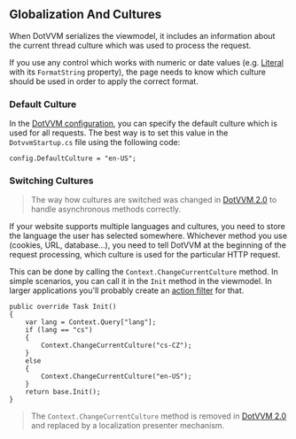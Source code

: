 ﻿## Globalization And Cultures

When DotVVM serializes the viewmodel, it includes an information about the current thread culture which was used to process the request.

If you use any control which works with numeric or date values (e.g. [Literal](/docs/controls/builtin/Literal/{branch}) with its `FormatString` property), 
the page needs to know which culture should be used in order to apply the correct format.

### Default Culture

In the [DotVVM configuration](/docs/tutorials/basics-configuration/{branch}), you can specify the default culture which is used for all requests. The best way 
is to set this value in the `DotvvmStartup.cs` file using the following code:

```CSHARP
config.DefaultCulture = "en-US";
```

### Switching Cultures

> The way how cultures are switched was changed in [DotVVM 2.0](/docs/tutorials/basics-globalization/2-0) to handle asynchronous methods correctly. 

If your website supports multiple languages and cultures, you need to store the language the user has selected somewhere. 
Whichever method you use (cookies, URL, database...), you need to tell DotVVM at the beginning of the request processing, which culture is used for the particular
HTTP request.

This can be done by calling the `Context.ChangeCurrentCulture` method. In simple scenarios, you can call it in the `Init` method in the viewmodel. 
In larger applications you'll probably create an [action filter](/docs/tutorials/advanced-action-filters/{branch}) for that.

```CSHARP
public override Task Init()
{
    var lang = Context.Query["lang"];
    if (lang == "cs")
    {
        Context.ChangeCurrentCulture("cs-CZ");
    }
    else
    {
        Context.ChangeCurrentCulture("en-US");
    }
    return base.Init();
}
```

> The `Context.ChangeCurrentCulture` method is removed in [DotVVM 2.0](/docs/tutorials/basics-globalization/2-0) and replaced by a localization presenter mechanism.